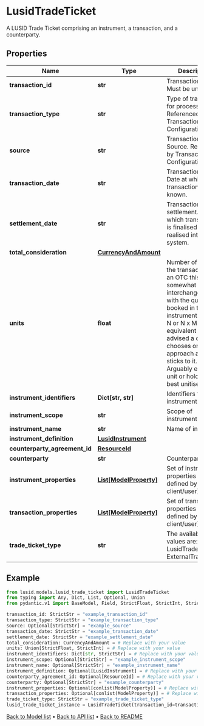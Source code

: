 # LusidTradeTicket

A LUSID Trade Ticket comprising an instrument, a transaction, and a counterparty.
## Properties
Name | Type | Description | Notes
------------ | ------------- | ------------- | -------------
**transaction_id** | **str** | Transaction ID. Must be unique. | 
**transaction_type** | **str** | Type of transaction for processing. Referenced by Transaction Configuration. | 
**source** | **str** | Transaction Source. Referenced by Transaction Configuration. | [optional] 
**transaction_date** | **str** | Transaction Date. Date at which transaction is known. | 
**settlement_date** | **str** | Transaction settlement. Date at which transaction is finalised and realised into the system. | 
**total_consideration** | [**CurrencyAndAmount**](CurrencyAndAmount.md) |  | 
**units** | **float** | Number of units in the transaction. For an OTC this is somewhat interchangeable with the quantity booked in the instrument. As M x N or N x M are equivalent it is advised a client chooses one approach and sticks to it. Arguably either the unit or holding is best unitised. | 
**instrument_identifiers** | **Dict[str, str]** | Identifiers for the instrument. | 
**instrument_scope** | **str** | Scope of instrument | [optional] 
**instrument_name** | **str** | Name of instrument | [optional] 
**instrument_definition** | [**LusidInstrument**](LusidInstrument.md) |  | [optional] 
**counterparty_agreement_id** | [**ResourceId**](ResourceId.md) |  | [optional] 
**counterparty** | **str** | Counterparty | [optional] 
**instrument_properties** | [**List[ModelProperty]**](ModelProperty.md) | Set of instrument properties (as defined by client/user). | [optional] 
**transaction_properties** | [**List[ModelProperty]**](ModelProperty.md) | Set of transaction properties (as defined by client/user). | [optional] 
**trade_ticket_type** | **str** | The available values are: LusidTradeTicket, ExternalTradeTicket | 
## Example

```python
from lusid.models.lusid_trade_ticket import LusidTradeTicket
from typing import Any, Dict, List, Optional, Union
from pydantic.v1 import BaseModel, Field, StrictFloat, StrictInt, StrictStr, conlist, constr, validator

transaction_id: StrictStr = "example_transaction_id"
transaction_type: StrictStr = "example_transaction_type"
source: Optional[StrictStr] = "example_source"
transaction_date: StrictStr = "example_transaction_date"
settlement_date: StrictStr = "example_settlement_date"
total_consideration: CurrencyAndAmount = # Replace with your value
units: Union[StrictFloat, StrictInt] = # Replace with your value
instrument_identifiers: Dict[str, StrictStr] = # Replace with your value
instrument_scope: Optional[StrictStr] = "example_instrument_scope"
instrument_name: Optional[StrictStr] = "example_instrument_name"
instrument_definition: Optional[LusidInstrument] = # Replace with your value
counterparty_agreement_id: Optional[ResourceId] = # Replace with your value
counterparty: Optional[StrictStr] = "example_counterparty"
instrument_properties: Optional[conlist(ModelProperty)] = # Replace with your value
transaction_properties: Optional[conlist(ModelProperty)] = # Replace with your value
trade_ticket_type: StrictStr = "example_trade_ticket_type"
lusid_trade_ticket_instance = LusidTradeTicket(transaction_id=transaction_id, transaction_type=transaction_type, source=source, transaction_date=transaction_date, settlement_date=settlement_date, total_consideration=total_consideration, units=units, instrument_identifiers=instrument_identifiers, instrument_scope=instrument_scope, instrument_name=instrument_name, instrument_definition=instrument_definition, counterparty_agreement_id=counterparty_agreement_id, counterparty=counterparty, instrument_properties=instrument_properties, transaction_properties=transaction_properties, trade_ticket_type=trade_ticket_type)

```

[Back to Model list](../README.md#documentation-for-models) &#8226; [Back to API list](../README.md#documentation-for-api-endpoints) &#8226; [Back to README](../README.md)

